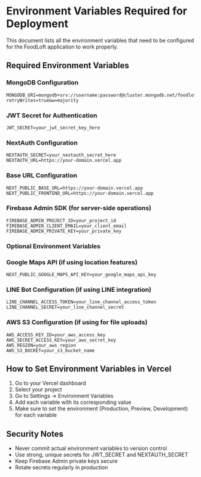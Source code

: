 # Environment Variables Required for Deployment

This document lists all the environment variables that need to be configured for the FoodLoft application to work properly.

## Required Environment Variables

### MongoDB Configuration
```
MONGODB_URI=mongodb+srv://username:password@cluster.mongodb.net/foodloft?retryWrites=true&w=majority
```

### JWT Secret for Authentication
```
JWT_SECRET=your_jwt_secret_key_here
```

### NextAuth Configuration
```
NEXTAUTH_SECRET=your_nextauth_secret_here
NEXTAUTH_URL=https://your-domain.vercel.app
```

### Base URL Configuration
```
NEXT_PUBLIC_BASE_URL=https://your-domain.vercel.app
NEXT_PUBLIC_FRONTEND_URL=https://your-domain.vercel.app
```

### Firebase Admin SDK (for server-side operations)
```
FIREBASE_ADMIN_PROJECT_ID=your_project_id
FIREBASE_ADMIN_CLIENT_EMAIL=your_client_email
FIREBASE_ADMIN_PRIVATE_KEY=your_private_key
```

### Optional Environment Variables

### Google Maps API (if using location features)
```
NEXT_PUBLIC_GOOGLE_MAPS_API_KEY=your_google_maps_api_key
```

### LINE Bot Configuration (if using LINE integration)
```
LINE_CHANNEL_ACCESS_TOKEN=your_line_channel_access_token
LINE_CHANNEL_SECRET=your_line_channel_secret
```

### AWS S3 Configuration (if using for file uploads)
```
AWS_ACCESS_KEY_ID=your_aws_access_key
AWS_SECRET_ACCESS_KEY=your_aws_secret_key
AWS_REGION=your_aws_region
AWS_S3_BUCKET=your_s3_bucket_name
```

## How to Set Environment Variables in Vercel

1. Go to your Vercel dashboard
2. Select your project
3. Go to Settings → Environment Variables
4. Add each variable with its corresponding value
5. Make sure to set the environment (Production, Preview, Development) for each variable

## Security Notes

- Never commit actual environment variables to version control
- Use strong, unique secrets for JWT_SECRET and NEXTAUTH_SECRET
- Keep Firebase Admin private keys secure
- Rotate secrets regularly in production
